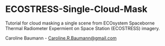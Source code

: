 # ECOSTRESS-Single-Cloud-Mask

Tutorial for cloud masking a single scene from ECOsystem Spaceborne Thermal Radiometer Expermient on Space Station (ECOSTRESS) imagery.

Caroline Baumann - Caroline.R.Baumann@gmail.com
